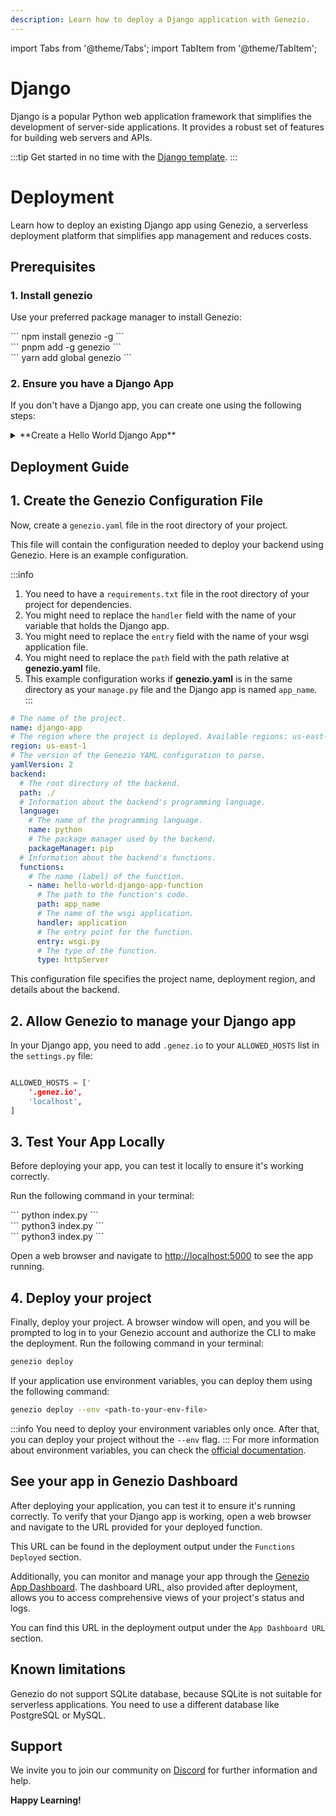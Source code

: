 ```yaml
---
description: Learn how to deploy a Django application with Genezio.
---
```


import Tabs from '@theme/Tabs';
import TabItem from '@theme/TabItem';

# Django

<head>
    <title>Django | Genezio Documentation</title>
</head>

Django is a popular Python web application framework that simplifies the development of server-side applications. It
provides a robust set of features for building web servers and APIs.

:::tip
Get started in no time with the [Django template](https://github.com/Genez-io/django-getting-started).
:::

# Deployment

Learn how to deploy an existing Django app using Genezio, a serverless deployment platform that simplifies app
management
and reduces costs.

## Prerequisites

### 1. Install genezio

Use your preferred package manager to install Genezio:

<Tabs>
  <TabItem className="tab-item" value="npm" label="npm">
<div id="step1-install-npm">
  ```
  npm install genezio -g
  ```
  </div>
  </TabItem>
  <TabItem className="tab-item" value="pnpm" label="pnpm">
  <div id="step1-install-pnpm">
  ```
  pnpm add -g genezio
  ```
  </div>
  </TabItem>
  <TabItem  className="tab-item" value="yarn" label="yarn">
  <div id="step1-install-yarn">
  ```
  yarn add global genezio
  ```
  </div>
  </TabItem>
</Tabs>

### 2. Ensure you have a Django App

If you don't have a Django app, you can create one using the following steps:

<details>
  <summary>**Create a Hello World Django App**</summary>

<h3>1. Initialize a new Python Project</h3>

Run the following command to initialize a new Python project in an empty directory:

```bash
mkdir django-app
cd django-app
```

<h3>2. Create Environment Setup</h3>

Create a new virtual environment in the root directory of your project:

<Tabs>
    <TabItem className="tab-item" value="windows" label="Windows">
    <div id="windows">
    ```
    python -m venv venv
    ```
    </div>
    </TabItem>
    <TabItem className="tab-item" value="linux" label="Linux">
    <div id="linux">
    ```
    python3 -m venv venv
    ```
    </div>
    </TabItem>
  <TabItem className="tab-item" value="macos" label="Mac">
    <div id="macos">
    ```
    python3 -m venv venv
    ```
    </div>
    </TabItem>
</Tabs>

<h3>3. Activate the Virtual Environment</h3>

Next, you need to activate the virtual environment:

<Tabs>
    <TabItem className="tab-item" value="windows" label="Windows">
    <div id="windows">
    ```
    .\env\Scripts\activate
    ```
    </div>
    </TabItem>
    <TabItem className="tab-item" value="linux" label="Linux">
    <div id="linux">
    ```
    source env/bin/activate
    ```
    </div>
    </TabItem>
  <TabItem className="tab-item" value="macos" label="Mac">
    <div id="macos">
    ```
    source env/bin/activate
    ```
    </div>
    </TabItem>
</Tabs>

<h3>4. Install Django</h3>

Next, install the Django package:

```bash
pip3 install Django
pip3 freeze > requirements.txt
```

<h3>5. Create a Django Project</h3>

Run the following command to create a new Django project:

```bash
django-admin startproject project_name
cd project_name
```

<h3>6. Create a New Django App</h3>

<Tabs>
<TabItem className="tab-item" value="windows" label="Windows">
<div id="windows">
```
python manage.py startapp app_name
```
</div>
</TabItem>
<TabItem className="tab-item" value="linux" label="Linux">
<div id="linux">
```
python3 manage.py startapp app_name
```
</div>
</TabItem>
<TabItem className="tab-item" value="macos" label="Mac">
<div id="macos">
```
python3 manage.py startapp app_name
```
</div>
</TabItem>
</Tabs>

<h3>6. Update your settings.py</h3>

In your settings.py file (located in the project_name directory), add your app to the INSTALLED_APPS list:

```python title="settings.py"
INSTALLED_APPS = [
    # ... other apps ...
    'app_name',
]
```

<h3>7. Update your urls.py</h3>

In your urls.py file (located in the project_name directory), add a path to your app:

```python title="urls.py"
from django.contrib import admin
from django.urls import include, path

urlpatterns = [
    path('admin/', admin.site.urls),
    path('', include('app_name.urls')),
]
```

<h3>8. Create a View</h3>

Create a new file named `views.py` in the app_name directory and add the following code:

```python title="views.py"
from django.shortcuts import render
from django.http import HttpResponse

def index(request):
    return HttpResponse("Hello, World!")    
```

<h3>9. Create a URL Configuration</h3>

In the urls.py file of your app (located in the app_name directory), create a simple view for demonstration purposes:

```python title="urls.py"
from django.urls import path
from .views import index

urlpatterns = [
    path('', index, name='index'),
]
```

<h3>10. Run the Server</h3>

Run the following command to start the Django server:

<Tabs>
    <TabItem className="tab-item" value="windows" label="Windows">
    <div id="windows">
    ```
    python manage.py runserver
    ```
    </div>
    </TabItem>
    <TabItem className="tab-item" value="linux" label="Linux">
    <div id="linux">
    ```
    python3 manage.py runserver
    ```
    </div>
    </TabItem>
  <TabItem className="tab-item" value="macos" label="Mac">
    <div id="macos">
    ```
    python3 manage.py runserver
    ```
    </div>
    </TabItem>
</Tabs>

Open a web browser and navigate to [http://localhost:8000](http://localhost:8000) to see the app running.

</details>

## Deployment Guide

## 1. Create the Genezio Configuration File

Now, create a `genezio.yaml` file in the root directory of your project.

This file will contain the configuration needed to deploy your backend using Genezio. Here is an example configuration.

:::info

1. You need to have a `requirements.txt` file in the root directory of your project for dependencies.
2. You might need to replace the `handler` field with the name of your variable that holds the Django app.
3. You might need to replace the `entry` field with the name of your wsgi application file.
4. You might need to replace the `path` field with the path relative at **genezio.yaml** file.
5. This example configuration works if **genezio.yaml** is in the same directory as your `manage.py` file and the Django app is named `app_name`.
   :::

```yaml title="genezio.yaml"
# The name of the project.
name: django-app
# The region where the project is deployed. Available regions: us-east-1, eu-central-1
region: us-east-1
# The version of the Genezio YAML configuration to parse.
yamlVersion: 2
backend:
  # The root directory of the backend.
  path: ./
  # Information about the backend's programming language.
  language:
    # The name of the programming language.
    name: python
    # The package manager used by the backend.
    packageManager: pip
  # Information about the backend's functions.
  functions:
    # The name (label) of the function.
    - name: hello-world-django-app-function
      # The path to the function's code.
      path: app_name
      # The name of the wsgi application.
      handler: application
      # The entry point for the function.
      entry: wsgi.py
      # The type of the function.
      type: httpServer
```

This configuration file specifies the project name, deployment region, and details about the backend.

## 2. Allow Genezio to manage your Django app

In your Django app, you need to add `.genez.io` to your `ALLOWED_HOSTS` list in the `settings.py` file:

```python title="settings.py"

ALLOWED_HOSTS = ['
    '.genez.io',
    'localhost',
]
```

## 3. Test Your App Locally

Before deploying your app, you can test it locally to ensure it's working correctly.

Run the following command in your terminal:

<Tabs>
    <TabItem className="tab-item" value="windows" label="Windows">
    <div id="windows">
    ```
    python index.py
    ```
    </div>
    </TabItem>
    <TabItem className="tab-item" value="linux" label="Linux">
    <div id="linux">
    ```
    python3 index.py
    ```
    </div>
    </TabItem>
  <TabItem className="tab-item" value="macos" label="Mac">
    <div id="macos">
    ```
    python3 index.py
    ```
    </div>
    </TabItem>
</Tabs>


Open a web browser and navigate to [http://localhost:5000](http://localhost:5000) to see the app running.

## 4. Deploy your project

Finally, deploy your project. A browser window will open, and you will be prompted to log in to your Genezio account and
authorize the CLI to make the deployment.
Run the following command in your terminal:

```bash
genezio deploy
```

If your application use environment variables, you can deploy them using the following command:

```bash
genezio deploy --env <path-to-your-env-file>
```

:::info
You need to deploy your environment variables only once.
After that, you can deploy your project without the `--env` flag.
:::
For more information about environment variables, you can check
the [official documentation](/docs/project-structure/backend-environment-variables.md).

## See your app in Genezio Dashboard

After deploying your application, you can test it to ensure it's running correctly. To verify that your Django app is
working, open a web browser and navigate to the URL provided for your deployed function.

This URL can be found in the deployment output under the `Functions Deployed` section.

Additionally, you can monitor and manage your app through the [Genezio App Dashboard](https://app.genez.io/dashboard).
The dashboard URL, also provided after deployment, allows you to access comprehensive views of your project's status and
logs.

You can find this URL in the deployment output under the `App Dashboard URL` section.

## Known limitations

Genezio do not support SQLite database, because SQLite is not suitable for serverless applications. You need to use a different database like PostgreSQL or MySQL.

## Support <a href="#support" id="support"></a>

We invite you to join our community on [Discord](https://discord.gg/uc9H5YKjXv) for further information and help.

**Happy Learning!**
